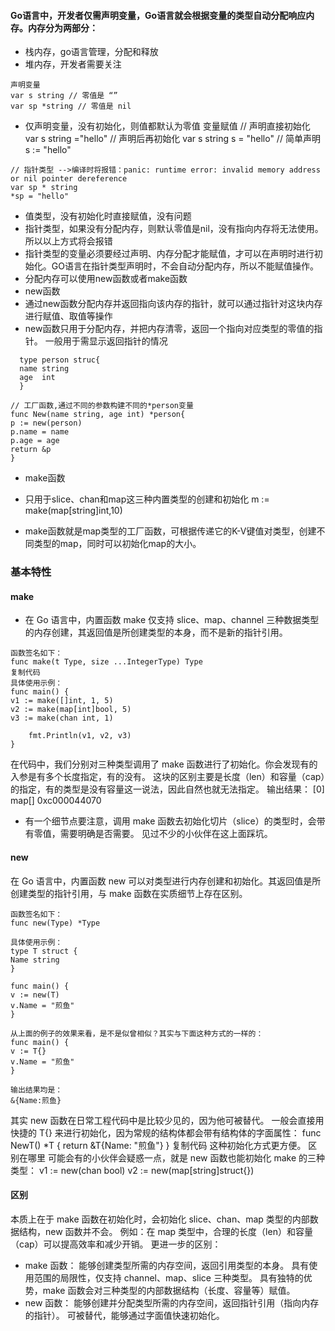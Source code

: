 #### Go语言中，开发者仅需声明变量，Go语言就会根据变量的类型自动分配响应内存。内存分为两部分：

* 栈内存，go语言管理，分配和释放
* 堆内存，开发者需要关注
```
声明变量
var s string // 零值是 “”
var sp *string // 零值是 nil
```
* 仅声明变量，没有初始化，则值都默认为零值
变量赋值
// 声明直接初始化
var s string ="hello"
// 声明后再初始化
var s string
s = "hello"
// 简单声明
s := "hello"
```
// 指针类型 -->编译时将报错：panic: runtime error: invalid memory address or nil pointer dereference
var sp * string
*sp = "hello"

```
* 值类型，没有初始化时直接赋值，没有问题 
* 指针类型，如果没有分配内存，则默认零值是nil，没有指向内存将无法使用。所以以上方式将会报错 
* 指针类型的变量必须要经过声明、内存分配才能赋值，才可以在声明时进行初始化。GO语言在指针类型声明时，不会自动分配内存，所以不能赋值操作。 
* 分配内存可以使用new函数或者make函数
* new函数 
* 通过new函数分配内存并返回指向该内存的指针，就可以通过指针对这块内存进行赋值、取值等操作 
* new函数只用于分配内存，并把内存清零，返回一个指向对应类型的零值的指针。 一般用于需显示返回指针的情况
```
  type person struc{
  name string
  age  int
  }

// 工厂函数,通过不同的参数构建不同的*person变量
func New(name string, age int) *person{
p := new(person)
p.name = name
p.age = age
return &p
}
```
* make函数
* 只用于slice、chan和map这三种内置类型的创建和初始化
m := make(map[string]int,10)

* make函数就是map类型的工厂函数，可根据传递它的K-V键值对类型，创建不同类型的map，同时可以初始化map的大小。



### 基本特性
#### make
* 在 Go 语言中，内置函数 make 仅支持 slice、map、channel 三种数据类型的内存创建，其返回值是所创建类型的本身，而不是新的指针引用。
```
函数签名如下：
func make(t Type, size ...IntegerType) Type
复制代码
具体使用示例：
func main() {
v1 := make([]int, 1, 5)
v2 := make(map[int]bool, 5)
v3 := make(chan int, 1)

	fmt.Println(v1, v2, v3)
}
```
在代码中，我们分别对三种类型调用了 make 函数进行了初始化。你会发现有的入参是有多个长度指定，有的没有。
这块的区别主要是长度（len）和容量（cap）的指定，有的类型是没有容量这一说法，因此自然也就无法指定。
输出结果：
[0] map[] 0xc000044070

* 有一个细节点要注意，调用 make 函数去初始化切片（slice）的类型时，会带有零值，需要明确是否需要。
见过不少的小伙伴在这上面踩坑。
#### new
在 Go 语言中，内置函数 new 可以对类型进行内存创建和初始化。其返回值是所创建类型的指针引用，与 make 函数在实质细节上存在区别。
```
函数签名如下：
func new(Type) *Type

具体使用示例：
type T struct {
Name string
}

func main() {
v := new(T)
v.Name = "煎鱼"
}

从上面的例子的效果来看，是不是似曾相似？其实与下面这种方式的一样的：
func main() {
v := T{}
v.Name = "煎鱼"
}

输出结果均是：
&{Name:煎鱼}
```
其实 new 函数在日常工程代码中是比较少见的，因为他可被替代。
一般会直接用快捷的 T{} 来进行初始化，因为常规的结构体都会带有结构体的字面属性：
func NewT() *T {
return &T{Name: "煎鱼"}
}
复制代码
这种初始化方式更方便。
区别在哪里
可能会有的小伙伴会疑惑一点，就是 new 函数也能初始化 make 的三种类型：
v1 := new(chan bool)
v2 := new(map[string]struct{})

#### 区别
本质上在于 make 函数在初始化时，会初始化 slice、chan、map 类型的内部数据结构，new 函数并不会。
例如：在 map 类型中，合理的长度（len）和容量（cap）可以提高效率和减少开销。
更进一步的区别：

* make 函数：
能够创建类型所需的内存空间，返回引用类型的本身。
具有使用范围的局限性，仅支持 channel、map、slice 三种类型。
具有独特的优势，make 函数会对三种类型的内部数据结构（长度、容量等）赋值。
* new 函数：
能够创建并分配类型所需的内存空间，返回指针引用（指向内存的指针）。
可被替代，能够通过字面值快速初始化。

